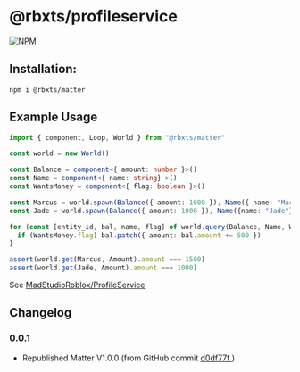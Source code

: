 # @rbxts/profileservice

[![NPM](https://nodei.co/npm/@rbxts/matter.png)](https://npmjs.org/package/@rbxts/matter)

## Installation:

`npm i @rbxts/matter`

## Example Usage

```ts
import { component, Loop, World } from "@rbxts/matter"

const world = new World()

const Balance = component<{ amount: number }>()
const Name = component<{ name: string} >()
const WantsMoney = component<{ flag: boolean }>()

const Marcus = world.spawn(Balance({ amount: 1000 }), Name({ name: "Marcus"}), WantsMoney({flag: true}))
const Jade = world.spawn(Balance({ amount: 1000 }), Name({name: "Jade"}), WantsMoney({ flag: false }))

for (const [entity_id, bal, name, flag] of world.query(Balance, Name, WantsMoney)) {
  if (WantsMoney.flag) bal.patch({ amount: bal.amount += 500 })
}

assert(world.get(Marcus, Amount).amount === 1500)
assert(world.get(Jade, Amount).amount === 1000)
```


See [MadStudioRoblox/ProfileService](https://github.com/MadStudioRoblox/ProfileService)

## Changelog

### 0.0.1

- Republished Matter V1.0.0 (from GitHub commit [d0df77f ](https://github.com/evaera/matter/commit/2205dc084c7ad090c671fa3853b69193652ff4c7))


